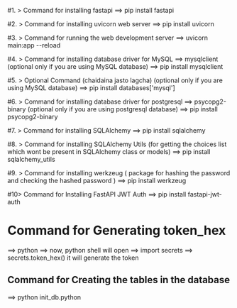 #1. > Command for installing fastapi
==> pip install fastapi

#2. > Command for installing uvicorn web server
==> pip install uvicorn

#3. > Command for running the web development server
==> uvicorn main:app --reload

#4. > Command for installing database driver for MySQL ==> mysqlclient (optional only if you are using MySQL database)
==> pip install mysqlclient

#5. > Optional Command (chaidaina jasto lagcha) (optional only if you are using MySQL database)
==> pip install databases['mysql']

#6. > Command for installing database driver for postgresql ==> psycopg2-binary (optional only if you are using postgresql database)
==> pip install psycopg2-binary

#7. > Command for installing SQLAlchemy
==> pip install sqlalchemy

#8. > Command for installing SQLAlchemy Utils (for getting the choices list which wont be present in SQLAlchemy class or models)
==> pip install sqlalchemy_utils

#9. > Command for installing werkzeug ( package for hashing the password and checking the hashed password )
==> pip install werkzeug

#10> Command for Installing FastAPI JWT Auth
==> pip install fastapi-jwt-auth


# Command for Generating token_hex
==> python
==> now, python shell will open
==> import secrets
==> secrets.token_hex()      it will generate the token


## Command for Creating the tables in the database
==> python init_db.python
